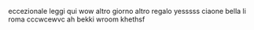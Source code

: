 eccezionale
leggi qui
wow
altro giorno altro regalo
yesssss
ciaone
bella li roma
cccwcewvc
ah bekki
wroom
khethsf
